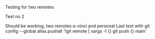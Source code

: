 Testing for two remotes

Test no 2

Should be working, two remotes e-vinci and personal
Last test with git config --global alias.pushall '!git remote | xargs -I {} git push {} main'
